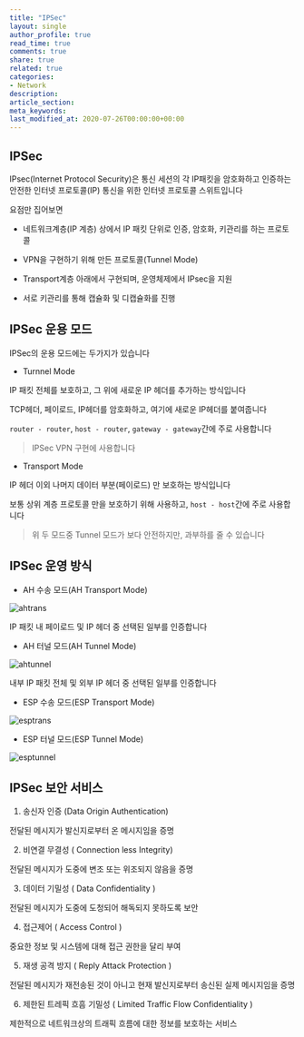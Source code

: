 ```yaml
---
title: "IPSec"
layout: single
author_profile: true
read_time: true
comments: true
share: true
related: true
categories:
- Network
description:
article_section:
meta_keywords:
last_modified_at: 2020-07-26T00:00:00+00:00
---
```

## IPSec

IPsec(Internet Protocol Security)은 통신 세션의 각 IP패킷을 암호화하고 인증하는 안전한 인터넷 프로토콜(IP) 통신을 위한 인터넷 프로토콜 스위트입니다

요점만 집어보면

- 네트워크계층(IP 계층) 상에서 IP 패킷 단위로 인증, 암호화, 키관리를 하는 프로토콜

- VPN을 구현하기 위해 만든 프로토콜(Tunnel Mode)

- Transport계층 아래에서 구현되며, 운영체제에서 IPsec을 지원

- 서로 키관리를 통해 캡슐화 및 디캡슐화를 진행

## IPSec 운용 모드

IPSec의  운용 모드에는 두가지가 있습니다

- Turnnel Mode

IP 패킷 전체를 보호하고, 그 위에 새로운 IP 헤더를 추가하는 방식입니다

TCP헤더, 페이로드, IP헤더를 암호화하고, 여기에 새로운 IP헤더를 붙여줍니다

`router - router`, `host - router`, `gateway - gateway`간에 주로 사용합니다

> IPSec VPN 구현에 사용합니다

- Transport Mode

IP 헤더 이외 나머지 데이터 부분(페이로드) 만 보호하는 방식입니다

보통 상위 계층 프로토콜 만을 보호하기 위해 사용하고, `host - host`간에 주로 사용합니다

> 위 두 모드중 Tunnel 모드가 보다 안전하지만, 과부하를 줄 수 있습니다

## IPSec 운영 방식

- AH 수송 모드(AH Transport Mode)

![ahtrans](https://user-images.githubusercontent.com/51220344/88474710-459fc800-cf64-11ea-808e-b54bca9fcab6.jpg)

IP 패킷 내 페이로드 및 IP 헤더 중 선택된 일부를 인증합니다

- AH 터널 모드(AH Tunnel Mode)

![ahtunnel](https://user-images.githubusercontent.com/51220344/88474715-4d5f6c80-cf64-11ea-8f2f-7b4b720263e2.jpg)

내부 IP 패킷 전체 및 외부 IP 헤더 중 선택된 일부를 인증합니다

- ESP 수송 모드(ESP Transport Mode)

![esptrans](https://user-images.githubusercontent.com/51220344/88474717-53ede400-cf64-11ea-85e0-92d70bf2a348.jpg)

- ESP 터널 모드(ESP Tunnel Mode)

![esptunnel](https://user-images.githubusercontent.com/51220344/88474720-59e3c500-cf64-11ea-8bdd-85f008512d70.jpg)

## IPSec 보안 서비스

1.  송신자 인증 (Data Origin Authentication) 

전달된 메시지가 발신지로부터 온 메시지임을 증명

2. 비연결 무결성 ( Connection less Integrity)

전달된 메시지가 도중에 변조 또는 위조되지 않음을 증명

3. 데이터 기밀성 ( Data Confidentiality )

전달된 메시지가 도중에 도청되어 해독되지 못하도록 보안

4. 접근제어 ( Access Control ) 

중요한 정보 및 시스템에 대해 접근 권한을 달리 부여

5. 재생 공격 방지 ( Reply Attack Protection )

전달된 메시지가 재전송된 것이 아니고 현재 발신지로부터 송신된 실제 메시지임을 증명

6. 제한된 트레픽 흐흠 기밀성 ( Limited Traffic Flow Confidentiality ) 

제한적으로 네트워크상의 트래픽 흐름에 대한 정보를 보호하는 서비스